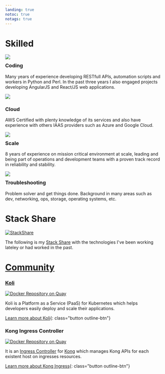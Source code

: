 ```yaml
---
landing: true
notoc: true
notags: true
---
```


# Skilled

<div class="component-container">
    <!--start row-->
    <div class="row">
        <div class="col-sm-12 col-md-12 col-lg-4 block">
            <div class="component">
                <div class="component-icon">
                    <img src="../images/github_blue.png">
                </div>
                <h3 style="margin-top: 10px;">Coding</h3>
                <p>Many years of experience developing RESTfull APIs, automation scripts and workers in Python and Perl. In the past three years I also engaged projects developing AngularJS and React/JS web applications.</p>
            </div>
        </div>
        <div class="col-sm-12 col-md-12 col-lg-4 block">
            <div class="component">
                <div class="component-icon">
                    <img src="../images/cloud_48.svg">
                </div>
                <h3>Cloud</h3>
                <p>AWS Certified with plenty knowledge of its services and also have experience with others IAAS providers such as Azure and Google Cloud.</p>
            </div>
        </div>
        <div class="col-sm-12 col-md-12 col-lg-4 block">
            <div class="component">
                <div class="component-icon">
                    <img src="../images/graph.png">
                </div>
                <h3 style="margin-top: 10px;" style="margin-top: 10px;">Scale</h3>
                <p>8 years of experience on mission critical environment at scale, leading and being part of operations and development teams with a proven track record in reliability and stability.</p>
            </div>
        </div>
    </div>
</div>

<div class="component-container">
    <!--start row-->
    <div class="row">
        <div class="col-sm-12 col-md-12 col-lg-4 block">
            <div class="component">
                <div class="component-icon">
                    <img src="../images/linux_48.svg">
                </div>
                <h3 style="margin-top: 10px;">Troubleshooting</h3>
                <p>Problem solver and get things done. Background in many areas such as dev, networking, ops, storage, operating systems, etc.</p>
            </div>
        </div>
    </div>
</div>

# Stack Share

[![StackShare](https://img.shields.io/badge/tech-stack-0690fa.svg?style=flat)](https://stackshare.io/cainelli/my-stack)

The following is my [Stack Share](https://stackshare.io/) with the technologies I've been working lateley or had worked in the past.

<a frameborder="0" data-theme="light" data-stack-embed="true" data-layers="1,2,3,4" href="https://embed.stackshare.io/stacks/embed/a11c6c37d39c94fed840035cec4097"/><script async src="https://cdn1.stackshare.io/javascripts/client-code.js" charset="utf-8"></script>

# Community

<div class="row">
<div markdown="1" class="col-xs-12 col-sm-12 col-md-12 col-lg-6 block">

### Koli

[![Docker Repository on Quay](https://quay.io/repository/koli/koli-controller/status "Docker Repository on Quay")](https://quay.io/repository/koli/koli-controller)

Koli is a Platform as a Service (PaaS) for Kubernetes which helps developers easily 
deploy and scale their applications.

[Learn more about Koli](https://github.com/koli/koli){: class="button outline-btn"}
</div>

<div markdown="1" class="col-xs-12 col-sm-12 col-md-12 col-lg-6 block">

### Kong Ingress Controller

[![Docker Repository on Quay](https://quay.io/repository/koli/kong-ingress/status "Docker Repository on Quay")](https://quay.io/repository/koli/kong-ingress)

It is an [Ingress Controller](https://kubernetes.io/docs/concepts/services-networking/ingress/) for [Kong](https://getkong.org/about/)
which manages Kong APIs for each existent host on ingresses resources.

[Learn more about Kong Ingress](https://github.com/koli/kong-ingress){: class="button outline-btn"}

</div>
</div><!-- end row -->